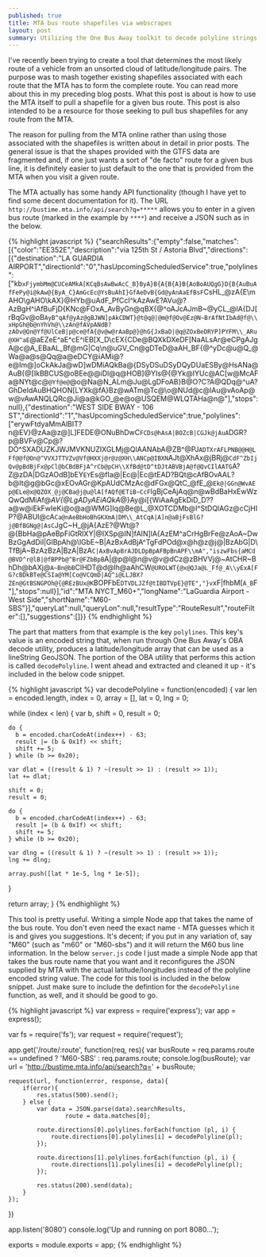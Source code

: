 ```yaml
---
published: true
title: MTA bus route shapefiles via webscrapes
layout: post
summary: Utilizing the One Bus Away toolkit to decode polyline strings from MTA web data
---
```


I've recently been trying to create a tool that determines the most likely route of a vehicle from an unsorted cloud of latitude/longitude pairs. The purpose was to mash together existing shapefiles associated with each route that the MTA has to form the complete route. You can read more about this in my preceding blog posts. What this post is about is how to use the MTA itself to pull a shapefile for a given bus route. This post is also intended to be a resource for those seeking to pull bus shapefiles for any route from the MTA. 

The reason for pulling from the MTA online rather than using those associated with the shapefiles is written about in detail in prior posts. The general issue is that the shapes provided with the GTFS data are fragmented and, if one just wants a sort of "de facto" route for a given bus line, it is definitely easier to just default to the one that is provided from the MTA when you visit a given route.

The MTA actually has some handy API functionality (though I have yet to find some decent documentation for it). The URL `http://bustime.mta.info/api/search?q=*****` allows you to enter in a given bus route (marked in the example by `****`) and receive a JSON such as in the below.

{% highlight javascript %}
{"searchResults":{"empty":false,"matches":[{"color":"EE352E","description":"via 125th St \/ Astoria Blvd","directions":[{"destination":"LA GUARDIA AIRPORT","directionId":"0","hasUpcomingScheduledService":true,"polylines":["kb`xFjymbMm@CUCeAMkA[KCqBsAwBwAcC_B}ByA}B{A{B{A}B{AoBoAUQgG}D{B{AuBuAfFePy@i@kAw@{ByA_C}AmGcEc@YsBuAhI}GfAeDvB{Gd@yAnAaEfBsF`CsHL_@zA{E\\mAHO\\gAHO\\kAX}@HYb@uAdF_PfCcI^kAzAwE?AVu@?AzBgH^iAfBuFjD{KNc@FOxA_AvByGn@qBX{@^oAJcAJmB~@yCL_@lA{DJ[rBqGv@oB`AyB^qAf@yAz@gBJWN]pAkCDWT}@t@q@|@m@f@Ov@Ez@N~BrAfNtIbAd@f@\\xHpGh@b@nYhVh@\\zAn@fAVpANdB?zAOv@Qn@Yf@UlCeB|p@ce@fA{@v@w@rAaBp@}@hG{JxBaD|@q@ZOxBeDRYP]PYFM\\_ARu@XH^aE`@aEZeE^aE^cE^iEB[X_D\\cEX{CDe@BQXkDXeDF[NaALsAr@eCPgAJgA@c@A_EBaAL_Bf@mG|Cq\\n@uGV_Cn@gDTeD@aAH_BF{@^yDc@u@Q_@Wa@a@s@Qq@a@eDCY@iAMi@?e@Im@]oCkAkJa@wD]wDMiAQkBa@{DSyDSuDSyDQyDUaESBy@HsANa@AuB{@[IkBBCUS@oBEe@@iDl@q@HOB]@YIs@{@Yk@IYUc@AC[w@McAFa@NYt@c@`@Yf@e@`@o@Na@N_ALm@Ju@LgDFoAB}B@O?C?A@QDq@^uA?GhDeIdAuBHQHON[LYXk@fA}Bz@wATm@Tc@\\o@NUd@c@lAu@vAoAp@w@vAwANQLQRc@Ji@a@kGO_@e@o@USQEM@WLQTAHa@n@"],"stops":null},{"destination":"WEST SIDE BWAY - 106 ST","directionId":"1","hasUpcomingScheduledService":true,"polylines":["erywFtdyaMmAlBIT?n@EV}@zAa@z@]L]FEDE@ONuBhDwC`FCDs@hAsA|BOZcB|CGJk@jAuA`DGR?p@BVFv@Cp@?DO^SXADUZKJWJMVKNUZIXGLMj@QlAANAbA@ZB^@PJ`ADTXrAFLPNB@@H@LFf@@f@On@^VVXJTTVZv@Vf@HXXj@r@z@XH\\ANCp@IBXN`AJt@XhAx@jBRj@`CdF^ZbIjQv@pBdBjFx@pCl@bCBdBFjA^rCb@pCH\\XfBd@tD^tDJtABVBjA@f@QvCIlAATG`A?Z@zDA|DGzAOdB]bEY`EY`Es@fIa@|Ec@|Ec@tEAD?BQt@cAfBOvAAL?b@It@g@bGc@xEOvAGr@KpAUdCMzAc@dFGx@QtC_@fE_@`Ek@|GGn@WvAEp@ELe@x@QZOX_@j@CBa@j@u@lA[fAQf@ETiB~CcF`IgBjCeAjAq@n@wBdBaHxEwWzQwQdMiAf@_AV{@LgADyAEiAQkA_@}Ay@i[{WiAaAgEkDiD_D??a@w@iEkFwIeKi@o@a@WMG]Iq@Be@L_@XOTCDMb@I^StDQlAGz@cCjHIP?@ABUl@cA`Ca@nAeBbHoBhGKXmA|DM\\_AtCqA|A]n@aBjFsBlG?j@BfBGNg@|AsC`JgC~H_@jA{AzE?@Wt@?@{BbHa@pAeBpFiGtRIXY|@IXSp@IN]fAIN]lA{AzEM^aCrHgBrFe@zAoA~DwBzGgAdDiI|GlBpAh@\\lGbE~B|AzBxAdBjA^TgFdPOd@x@h@z@j@|BzAbG|D\\TfBjA~BzAzBzA|BzA|BzA`C|AxBvApBrAJDLDpBpAFBpBnAPF\\mA","iszwFbs{aMCd@BVD^r@lB|@fBPPb@^Br@FZbBpB`A|@p@l@n@v@v@dCz@zBHVVj@~AtCHR~BhDh@bAXj@`A~Bn@bB`ClHDT@d@Ih@aAhCW`@UROLWT{@x@QJa@L_Ff@_A\\yExA[FG?cBDkBTe@CSIa@YM[Co@VCQmD|AQ^i@LLJBX?ZEn@GtBSNGPOh@{@REzBUx@K`BOPFbE`DTVDLJZf@tIBDTVpE}@TE","}v`xF|fhbM[`A_B`F"],"stops":null}],"id":"MTA NYCT_M60+","longName":"LaGuardia Airport - West Side","shortName":"M60-SBS"}],"queryLat":null,"queryLon":null,"resultType":"RouteResult","routeFilter":[],"suggestions":[]}}
{% endhighlight %}

The part that matters from that example is the key `polylines`. This key's value is an encoded string that, when run through One Bus Away's OBA decode utility, produces a latitude/longitude array that can be used as a lineString GeoJSON. The portion of the OBA utility that performs this action is called `decodePolyline`. I went ahead and extracted and cleaned it up - it's included in the below code snippet.

{% highlight javascript %}
var decodePolyline = function(encoded) {
  var len = encoded.length,
  		index = 0,
  		array = [],
  		lat = 0,
  		lng = 0;

  while (index < len) {
    var b,
    		shift = 0,
    		result = 0;
    
    do {
      b = encoded.charCodeAt(index++) - 63;
      result |= (b & 0x1f) << shift;
      shift += 5;
    } while (b >= 0x20);

    var dlat = ((result & 1) ? ~(result >> 1) : (result >> 1));
    lat += dlat;

    shift = 0;
    result = 0;

    do {
      b = encoded.charCodeAt(index++) - 63;
      result |= (b & 0x1f) << shift;
      shift += 5;
    } while (b >= 0x20);

    var dlng = ((result & 1) ? ~(result >> 1) : (result >> 1));
    lng += dlng;

    array.push([lat * 1e-5, lng * 1e-5]);
  }

  return array;
}
{% endhighlight %}

This tool is pretty useful. Writing a simple Node app that takes the name of the bus route. You don't even need the exact name - MTA guesses which it is and gives you suggestions. It's decent; if you put in any variation of, say "M60" (such as "m60" or "M60-sbs") and it will return the M60 bus line information. In the below `server.js` code I just made a simple Node app that takes the bus route name that you want and it reconfigures the JSON supplied by MTA with the actual latitude/longitudes instead of the polyline encoded string value. The code for this tool is included in the below snippet. Just make sure to include the defintion for the `decodePolyline` function, as well, and it should be good to go.

{% highlight javascript %}
var express = require('express');
var app = express();

var fs = require('fs');
var request = require('request');

app.get('/route/:route', function(req, res){
	var busRoute = req.params.route == undefined ? 'M60-SBS' : req.params.route;
	console.log(busRoute);
	var url = 'http://bustime.mta.info/api/search?q=' + busRoute;

	request(url, function(error, response, data){
		if(error){
			res.status(500).send();
		} else {
			var data = JSON.parse(data).searchResults,
					route = data.matches[0];

			route.directions[0].polylines.forEach(function (pl, i) {
				route.directions[0].polylines[i] = decodePolyline(pl);
			});

			route.directions[1].polylines.forEach(function (pl, i) {
				route.directions[1].polylines[i] = decodePolyline(pl);
			});

			res.status(200).send(data);
		}
	});
})

app.listen('8080')
console.log('Up and running on port 8080...');

exports = module.exports = app;
{% endhighlight %}
